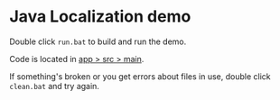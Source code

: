 # Java Localization demo

Double click `run.bat` to build and run the demo.

Code is located in [app > src > main](app/src/main).

If something's broken or you get errors about files in use, double click `clean.bat` and try again.
